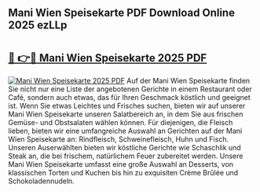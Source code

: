 ## Mani Wien Speisekarte PDF Download Online 2025 ezLLp

# <h2><a href="http://gc8n85.nevu.top/?p=Mani+Wien+Speisekarte">🔗 👉🔴 Mani Wien Speisekarte 2025 PDF</a></h2>

[![Mani Wien Speisekarte 2025 PDF](https://i.imgur.com/dBaPXMq.png)](http://gc8n85.nevu.top/?p=Mani+Wien+Speisekarte)
Auf der Mani Wien Speisekarte finden Sie nicht nur eine Liste der angebotenen Gerichte in einem Restaurant oder Café, sondern auch etwas, das für Ihren Geschmack köstlich und geeignet ist. Wenn Sie etwas Leichtes und Frisches suchen, bieten wir auf unserer Mani Wien Speisekarte unseren Salatbereich an, in dem Sie aus frischen Gemüse- und Obstsalaten wählen können. Für diejenigen, die Fleisch lieben, bieten wir eine umfangreiche Auswahl an Gerichten auf der Mani Wien Speisekarte an: Rindfleisch, Schweinefleisch, Huhn und Fisch. Unseren Auserwählten bieten wir köstliche Gerichte wie Schaschlik und Steak an, die bei frischem, natürlichem Feuer zubereitet werden. Unsere Mani Wien Speisekarte umfasst eine große Auswahl an Desserts, von klassischen Torten und Kuchen bis hin zu exquisiten Crème Brûlée und Schokoladennudeln.
